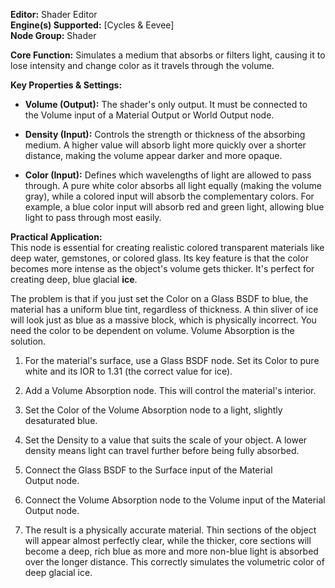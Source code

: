 **Editor:** Shader Editor  
**Engine(s) Supported:** [Cycles & Eevee]  
**Node Group:** Shader

**Core Function:** Simulates a medium that absorbs or filters light, causing it to lose intensity and change color as it travels through the volume.

**Key Properties & Settings:**

- **Volume (Output):** The shader's only output. It must be connected to the Volume input of a Material Output or World Output node.
    
- **Density (Input):** Controls the strength or thickness of the absorbing medium. A higher value will absorb light more quickly over a shorter distance, making the volume appear darker and more opaque.
    
- **Color (Input):** Defines which wavelengths of light are allowed to pass through. A pure white color absorbs all light equally (making the volume gray), while a colored input will absorb the complementary colors. For example, a blue color input will absorb red and green light, allowing blue light to pass through most easily.
    

**Practical Application:**  
This node is essential for creating realistic colored transparent materials like deep water, gemstones, or colored glass. Its key feature is that the color becomes more intense as the object's volume gets thicker. It's perfect for creating deep, blue glacial **ice**.

The problem is that if you just set the Color on a Glass BSDF to blue, the material has a uniform blue tint, regardless of thickness. A thin sliver of ice will look just as blue as a massive block, which is physically incorrect. You need the color to be dependent on volume. Volume Absorption is the solution.

1. For the material's surface, use a Glass BSDF node. Set its Color to pure white and its IOR to 1.31 (the correct value for ice).
    
2. Add a Volume Absorption node. This will control the material's interior.
    
3. Set the Color of the Volume Absorption node to a light, slightly desaturated blue.
    
4. Set the Density to a value that suits the scale of your object. A lower density means light can travel further before being fully absorbed.
    
5. Connect the Glass BSDF to the Surface input of the Material Output node.
    
6. Connect the Volume Absorption node to the Volume input of the Material Output node.
    
7. The result is a physically accurate material. Thin sections of the object will appear almost perfectly clear, while the thicker, core sections will become a deep, rich blue as more and more non-blue light is absorbed over the longer distance. This correctly simulates the volumetric color of deep glacial ice.